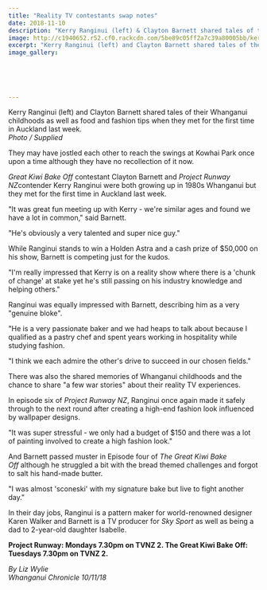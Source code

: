 ```yaml
---
title: "Reality TV contestants swap notes"
date: 2018-11-10
description: "Kerry Ranginui (left) & Clayton Barnett shared tales of their Whanganui childhoods as well as food & fashion tips..."
image: http://c1940652.r52.cf0.rackcdn.com/5be89c05ff2a7c39a80005bb/kerry-with-clayton-chron-10-nov.jpg
excerpt: "Kerry Ranginui (left) and Clayton Barnett shared tales of their Whanganui childhoods as well as food and fashion tips when they met for the first time in Auckland."
image_gallery:
    
    
    
    
    
---
```


<p><span>Kerry Ranginui (left) and Clayton Barnett shared tales of their Whanganui childhoods as well as food and fashion tips when they met for the first time in Auckland last week. <br /><em>Photo / Supplied</em></span></p>
<p class="element element-paragraph">They may have jostled each other to reach the swings at Kowhai Park once upon a time although they have no recollection of it now.</p>
<p class="element element-paragraph"><em>Great Kiwi Bake Off</em>&nbsp;contestant Clayton Barnett and&nbsp;<em>Project Runway NZ</em>contender Kerry Ranginui were both growing up in 1980s Whanganui but they met for the first time in Auckland last week.</p>
<p class="element element-paragraph">"It was great fun meeting up with Kerry - we're similar ages and found we have a lot in common," said Barnett.</p>
<p class="element element-paragraph">"He's obviously a very talented and super nice guy."</p>
<p class="element element-paragraph">While Ranginui stands to win a Holden Astra and a cash prize of $50,000 on his show, Barnett is competing just for the kudos.</p>
<p class="element element-paragraph">"I'm really impressed that Kerry is on a reality show where there is a 'chunk of change' at stake yet he's still passing on his industry knowledge and helping others."</p>
<p class="element element-paragraph">Ranginui was equally impressed with Barnett, describing him as a very "genuine bloke".</p>
<p class="element element-paragraph">"He is a very passionate baker and we had heaps to talk about because I qualified as a pastry chef and spent years working in hospitality while studying fashion.</p>
<p class="element element-paragraph">"I think we each admire the other's drive to succeed in our chosen fields."</p>
<p class="element element-paragraph">There was also the shared memories of Whanganui childhoods and the chance to share "a few war stories" about their reality TV experiences.</p>
<p class="element element-paragraph">In episode six of&nbsp;<em>Project Runway NZ</em>, Ranginui once again made it safely through to the next round after creating a high-end fashion look influenced by wallpaper designs.</p>
<p class="element element-paragraph">"It was super stressful - we only had a budget of $150 and there was a lot of painting involved to create a high fashion look."</p>
<p class="element element-paragraph">And Barnett passed muster in Episode four of&nbsp;<em>The Great Kiwi Bake Off</em>&nbsp;although he struggled a bit with the bread themed challenges and forgot to salt his hand-made butter.</p>
<p class="element element-paragraph">"I was almost 'sconeski' with my signature bake but live to fight another day."</p>
<p class="element element-paragraph">In their day jobs, Ranginui is a pattern maker for world-renowned designer Karen Walker and Barnett is a TV producer for&nbsp;<em>Sky Sport</em>&nbsp;as well as being a dad to 2-year-old daughter Isabelle.</p>
<p class="element element-paragraph"><strong>Project Runway: Mondays 7.30pm on TVNZ 2. The Great Kiwi Bake Off: Tuesdays 7.30pm on TVNZ 2.</strong></p>
<p><span><em>By Liz Wylie<br />Whanganui Chronicle 10/11/18</em></span></p>


